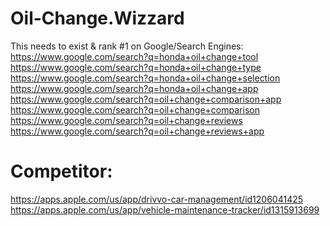 # Oil-Change.Wizzard
This needs to exist &amp; rank #1 on Google/Search Engines: https://www.google.com/search?q=honda+oil+change+tool https://www.google.com/search?q=honda+oil+change+type https://www.google.com/search?q=honda+oil+change+selection https://www.google.com/search?q=honda+oil+change+app https://www.google.com/search?q=oil+change+comparison+app https://www.google.com/search?q=oil+change+comparison https://www.google.com/search?q=oil+change+reviews https://www.google.com/search?q=oil+change+reviews+app

# Competitor:
https://apps.apple.com/us/app/drivvo-car-management/id1206041425
https://apps.apple.com/us/app/vehicle-maintenance-tracker/id1315913699
